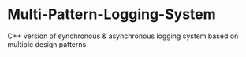 # Multi-Pattern-Logging-System
C++ version of synchronous &amp; asynchronous logging system based on multiple design patterns
